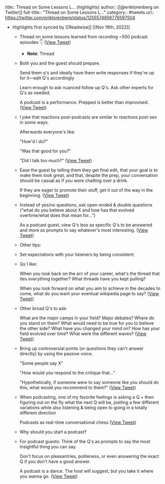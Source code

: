 title:: Thread on Some Lessons L... (highlights)
author:: [[@eriktorenberg on Twitter]]
full-title:: "Thread on Some Lessons L..."
category:: #tweets
url:: https://twitter.com/eriktorenberg/status/1255574856776597504

- Highlights first synced by [[Readwise]] [[Nov 19th, 2022]]
	- Thread on some lessons learned from recording ~500 podcast episodes 👇 ([View Tweet](https://twitter.com/eriktorenberg/status/1255574856776597504))
		- **Note**: Thread
	- Both you and the guest should prepare.
	  
	  Send them q's and ideally have them write responses if they're up for it—edit Q's accordingly
	  
	  Learn enough to ask nuanced follow up Q's. Ask other experts for Q's as needed.
	  
	  A podcast is a performance. Prepped is better than improvised. ([View Tweet](https://twitter.com/eriktorenberg/status/1255574857552560128))
	- I joke that reactions post-podcasts are similar to reactions post-sex in some ways.
	  
	  Afterwards everyone's like: 
	  
	  "How'd I do?" 
	  
	  "Was that good for you?" 
	  
	  "Did I talk too much?" ([View Tweet](https://twitter.com/eriktorenberg/status/1255574858416570369))
	- Ease the guest by telling them they get final edit, that your goal is to make them look great, and that, despite the prep, your conversation should be casual as if you were chatting over a drink.
	  
	  If they are eager to promote their stuff, get it out of the way in the beginning. ([View Tweet](https://twitter.com/eriktorenberg/status/1255574859259633665))
	- Instead of yes/no questions, ask open-ended & double questions (“what do you believe about X and how has that evolved overtime/what does that mean for…”)
	  
	  As a podcast guest, view Q's less as specific Q's to be answered and more as prompts to say whatever's most interesting. ([View Tweet](https://twitter.com/eriktorenberg/status/1255574860123664384))
	- Other tips:
	- Set expectations with your listeners by being consistent:
	- Qs I like:
	  
	  When you look back on the arc of your career, what's the thread that ties everything together? What threads have you kept pulling?
	  
	  When you look forward on what you aim to achieve in the decades to come, what do you want your eventual wikipedia page to say? ([View Tweet](https://twitter.com/eriktorenberg/status/1255574863068061696))
	- Other broad Q's to ask:
	  
	  What are the major camps in your field? 
	  Major debates? Where do you stand on them? 
	  What would need to be true for you to believe the other side? 
	  What have you changed your mind on?
	  How has your field evolved over time? What were the different waves? ([View Tweet](https://twitter.com/eriktorenberg/status/1255574863906869248))
	- Bring up controversial points (or questions they can't answer directly) by using the passive voice.
	  
	  "Some people say X"
	  
	  "How would you respond to the critique that..."
	  
	  "Hypothetically, if someone were to say someone like you should do this, what would you recommend to them?" ([View Tweet](https://twitter.com/eriktorenberg/status/1255574864758366208))
	- When podcasting, one of my favorite feelings is asking a Q + then figuring out on the fly what the next Q will be, jostling a few different variations while also listening & being open to going in a totally different direction
	  
	  Podcasts as real-time conversational chess ([View Tweet](https://twitter.com/eriktorenberg/status/1255574865559445504))
	- Why should you start a podcast?
	- For podcast guests: Think of the Q's as prompts to say the most insightful thing you can say.
	  
	  Don't focus on pleasantries, politeness, or even answering the exact Q if you don't have a good answer.
	  
	  A podcast is a dance. The host will suggest, but you take it where you wanna go. ([View Tweet](https://twitter.com/eriktorenberg/status/1260335561899782145))